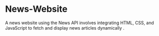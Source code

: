 # News-Website
A news website using the News API involves integrating HTML, CSS, and JavaScript to fetch and display news articles dynamically .
